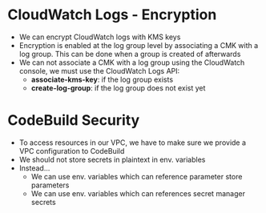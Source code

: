 # CloudWatch Logs - Encryption

- We can encrypt CloudWatch logs with KMS keys
- Encryption is enabled at the log group level by associating a CMK with a log group. This can be done when a group is created of afterwards
- We can not associate a CMK with a log group using the CloudWatch console, we must use the CloudWatch Logs API:
    - **associate-kms-key**: if the log group exists
    - **create-log-group**: if the log group does not exist yet

# CodeBuild Security

- To access resources in our VPC, we have to make sure we provide a VPC configuration to CodeBuild
- We should not store secrets in plaintext in env. variables
- Instead...
    - We can use env. variables which can reference parameter store parameters
    - We can use env. variables which can references secret manager secrets